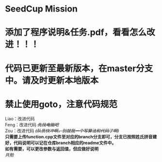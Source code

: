 # SeedCup Mission   
# 添加了程序说明&任务.pdf，看看怎么改进！！！   
# 代码已更新至最新版本，在master分支中。请及时更新本地版本  
# 禁止使用goto，注意代码规范  
Liao：改进代码   
Feng：改进代码 *~~先找电脑吧~~*   
Zou：改进代码 *~~(队员快冲啊，别就我一个写算法和代码了啊)~~*   
**只需要上传function.cpp文件至对应的branch分支即可，分支已按照姓氏拼音建好，代码说明可以记在仓库branch相应的readme文件中。**  
**如有需要，可以更改参数与返回值，但应做好说明**   
*共勉*
